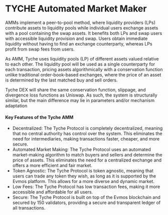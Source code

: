 # TYCHE Automated Market Maker

AMMs implement a peer-to-pool method, where liquidity providers (LPs) contribute assets to liquidity pools while individual users exchange assets with a pool containing the swap assets. It benefits both LPs and swap users with accessible liquidity provision and swap. Users obtain immediate liquidity without having to find an exchange counterparty, whereas LPs profit from swap fees from users.

As AMM, Tyche uses liquidity pools (LP) of different assets valued relative to each other. The liquidity pool will be used as a single counterparty for each transaction, pricing assets algorithmically with a conservation function unlike traditional order-book-based exchanges, where the price of an asset is determined by the last matched buy and sell orders.

Tyche DEX will share the same conservation function, slippage, and divergence loss functions as Uniswap. As such, the system is structurally similar, but the main difference may lie in parameters and/or mechanism adaptation

#### Key Features of the Tyche AMM

* Decentralized: The Tyche Protocol is completely decentralized, meaning that no central authority has control over the system. This eliminates the need for intermediaries, making transactions faster, cheaper, and more secure.
* Automated Market Making: The Tyche Protocol uses an automated market-making algorithm to match buyers and sellers and determine the price of assets. This eliminates the need for a centralized exchange and offers a more efficient and fair market.
* Token Agnostic: The Tyche Protocol is token agnostic, meaning that users can trade any token they wish, as long as it is supported by the Evmos platform. This allows for a more diverse and dynamic market.
* Low Fees: The Tyche Protocol has low transaction fees, making it more accessible and affordable for all users.
* Secure: The Tyche Protocol is built on top of the Evmos blockchain and secured by 150 validators, providing a secure and transparent ledger of all transactions.

